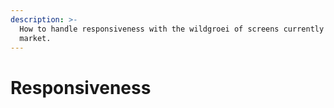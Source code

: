 ```yaml
---
description: >-
  How to handle responsiveness with the wildgroei of screens currently on the
  market.
---
```


# Responsiveness

